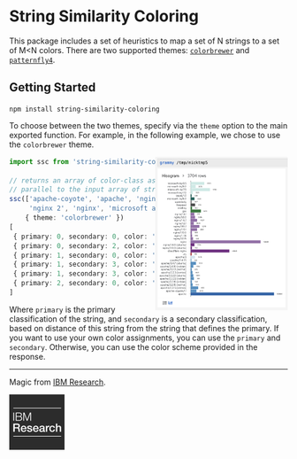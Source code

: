 # String Similarity Coloring

This package includes a set of heuristics to map a set of N strings to
a set of M<N colors. There are two supported themes:
[`colorbrewer`](https://colorbrewer2.org/) and
[`patternfly4`](https://www.patternfly.org/v4/).

## Getting Started

```
npm install string-similarity-coloring
```

To choose between the two themes, specify via the `theme` option to
the main exported function. For example, in the following example, we
chose to use the `colorbrewer` theme.

<img align="right" width="240" src="https://github.com/kui-shell/string-similarity-coloring/raw/main/docs/string-similarity-coloring.png">

```typescript
import ssc from 'string-similarity-coloring'

// returns an array of color-class assignments,
// parallel to the input array of strings
ssc(['apache-coyote', 'apache', 'nginx 1',
     'nginx 2', 'nginx', 'microsoft a'],
    { theme: 'colorbrewer' })
[
 { primary: 0, secondary: 0, color: '#2166AB' },
 { primary: 0, secondary: 2, color: '#91C4DE' },
 { primary: 1, secondary: 0, color: '#B4182B' },
 { primary: 1, secondary: 3, color: '#FDDCC9' },
 { primary: 1, secondary: 3, color: '#FDDCC9' },
 { primary: 2, secondary: 0, color: '#762A83' }
]
```

Where `primary` is the primary classification of the string, and
`secondary` is a secondary classification, based on distance of this
string from the string that defines the primary. If you want to use
your own color assignments, you can use the `primary` and
`secondary`. Otherwise, you can use the color scheme provided in the
response.

---

Magic from [IBM Research](https://www.research.ibm.com/).

<img width="100" src="https://github.com/kui-shell/string-similarity-coloring/raw/main/docs/ibm-research-logo.png">
